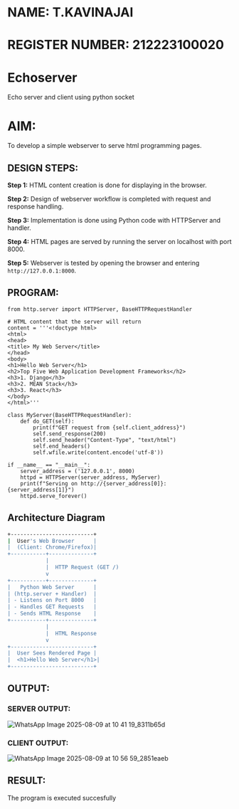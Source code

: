 # NAME: T.KAVINAJAI
# REGISTER NUMBER: 212223100020

# Echoserver
Echo server and client using python socket
# AIM:

To develop a simple webserver to serve html programming pages.

## DESIGN STEPS:

**Step 1:** HTML content creation is done for displaying in the browser.

**Step 2:** Design of webserver workflow is completed with request and response handling.

**Step 3:** Implementation is done using Python code with HTTPServer and handler.

**Step 4:** HTML pages are served by running the server on localhost with port 8000.

**Step 5:** Webserver is tested by opening the browser and entering `http://127.0.0.1:8000`.

## PROGRAM:
```
from http.server import HTTPServer, BaseHTTPRequestHandler

# HTML content that the server will return
content = '''<!doctype html>
<html>
<head>
<title> My Web Server</title>
</head>
<body>
<h1>Hello Web Server</h1>
<h2>Top Five Web Application Development Frameworks</h2>
<h3>1. Django</h3>
<h3>2. MEAN Stack</h3>
<h3>3. React</h3>
</body>
</html>'''

class MyServer(BaseHTTPRequestHandler):
    def do_GET(self):
        print(f"GET request from {self.client_address}")
        self.send_response(200)
        self.send_header("Content-Type", "text/html")
        self.end_headers()
        self.wfile.write(content.encode('utf-8'))

if __name__ == "__main__":
    server_address = ('127.0.0.1', 8000)  
    httpd = HTTPServer(server_address, MyServer)
    print(f"Serving on http://{server_address[0]}:{server_address[1]}")
    httpd.serve_forever()

```
##  Architecture Diagram

```bash
+--------------------------+
|  User's Web Browser      |
|  (Client: Chrome/Firefox)|
+-----------+--------------+
            |
            |  HTTP Request (GET /)
            v
+-----------+--------------+
|   Python Web Server      |
| (http.server + Handler)  |
| - Listens on Port 8000   |
| - Handles GET Requests   |
| - Sends HTML Response    |
+-----------+--------------+
            |
            |  HTML Response
            v
+--------------------------+
|  User Sees Rendered Page |
|  <h1>Hello Web Server</h1>|
+--------------------------+
```


## OUTPUT:
### SERVER OUTPUT:
![WhatsApp Image 2025-08-09 at 10 41 19_8311b65d](https://github.com/user-attachments/assets/c064e3b9-fabf-4e6b-a0c7-cc63e6deb53a)


### CLIENT OUTPUT:
![WhatsApp Image 2025-08-09 at 10 56 59_2851eaeb](https://github.com/user-attachments/assets/238086d2-e427-40da-9616-007451413a5c)


## RESULT:
The program is executed succesfully
